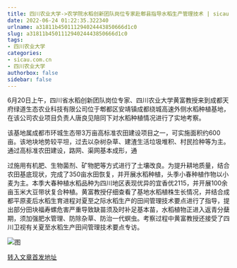 ```yaml
---
title: 四川农业大学->农学院水稻创新团队岗位专家赴郫县指导水稻生产管理技术 | sicau.com.cn
date: 2022-06-24 01:22:35.322340
urlname: a31811b450111294024443850666d1c0
slug: a31811b450111294024443850666d1c0
tags: 
- 四川农业大学
categories:
- sicau.com.cn
- 四川农业大学
authorbox: false
sidebar: false
---
```

6月20日上午，四川省水稻创新团队岗位专家、四川农业大学黄富教授来到成都天府绿道生态农业科技有限公司位于郫都区安靖镇成都绕城高速外侧水稻种植基地，在该公司农业项目负责人唐良见陪同下对水稻种植情况进行了实地考察。

该基地属成都市环城生态带3万亩高标准农田建设项目之一，可实施面积约600亩。该地块地势较平坦，过去以杂树杂草、建渣生活垃圾堆积、村民捡种等为主。通过高标准农田建设，路网、渠网基本成形，通
<!--more-->
过施用有机肥、生物菌剂、矿物肥等方式进行了土壤改良。为提升耕地质量，结合农田基底现状，完成了350亩水田恢复，并开展水稻种植，头季小春种植作物以小麦为主。本季大春种植水稻品种为四川地区表现优异的宜香优2115，并开展100余亩玉米大豆带状复合种植。黄富教授仔细查看了基地水稻植株生长情况，并结合成都平原麦后水稻生育进程对夏至之际水稻生产的田间管理技术要点进行了指导，提出部分田块福寿螺危害严重导致缺苗须及时补足基本苗，水稻植物正进入返青分蘖期，须加强肥水管理、防除杂草、防治一代螟虫。考察过程中黄富教授还接受了四川卫视有关夏至水稻生产田间管理技术要点专访。

![图](https://news.sicau.edu.cn/__local/4/0A/DB/E7D4066AC730DDC25F3DC95CE3D_4EE435B2_28100.jpg)

[转入文章首发地址](https://news.sicau.edu.cn/info/1078/68522.htm)